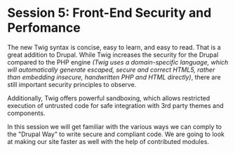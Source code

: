 # Session 5: Front-End Security and Perfomance

The new Twig syntax is concise, easy to learn, and easy to read. That is a great addition to Drupal. While Twig increases the security for the Drupal compared to the PHP engine *(Twig uses a domain-specific language, which will automatically generate escaped, secure and correct HTML5, rather than embedding insecure, handwritten PHP and HTML directly)*, there are still important security principles to observe. 

Additionally, Twig offers powerful sandboxing, which allows restricted execution of untrusted code for safe integration with 3rd party themes and components.

In this session we will get familiar with the various ways we can comply to the "Drupal Way" to write secure and compliant code. We are going to look at making our site faster as well with the help of contributed modules. 